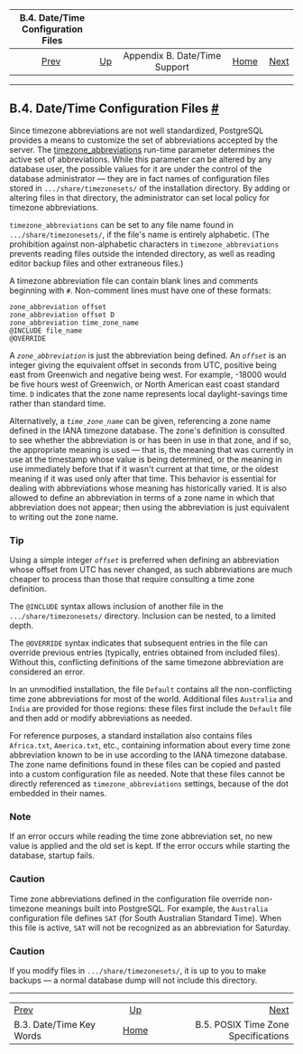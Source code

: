 <!--?xml version="1.0" encoding="UTF-8" standalone="no"?-->

|             B.4. Date/Time Configuration Files             |                                                              |                               |                                                       |                                                                                   |
| :--------------------------------------------------------: | :----------------------------------------------------------- | :---------------------------: | ----------------------------------------------------: | --------------------------------------------------------------------------------: |
| [Prev](datetime-keywords.html "B.3. Date/Time Key Words")  | [Up](datetime-appendix.html "Appendix B. Date/Time Support") | Appendix B. Date/Time Support | [Home](index.html "PostgreSQL 17devel Documentation") |  [Next](datetime-posix-timezone-specs.html "B.5. POSIX Time Zone Specifications") |

***

## B.4. Date/Time Configuration Files [#](#DATETIME-CONFIG-FILES)

Since timezone abbreviations are not well standardized, PostgreSQL provides a means to customize the set of abbreviations accepted by the server. The [timezone\_abbreviations](runtime-config-client.html#GUC-TIMEZONE-ABBREVIATIONS) run-time parameter determines the active set of abbreviations. While this parameter can be altered by any database user, the possible values for it are under the control of the database administrator — they are in fact names of configuration files stored in `.../share/timezonesets/` of the installation directory. By adding or altering files in that directory, the administrator can set local policy for timezone abbreviations.

`timezone_abbreviations` can be set to any file name found in `.../share/timezonesets/`, if the file's name is entirely alphabetic. (The prohibition against non-alphabetic characters in `timezone_abbreviations` prevents reading files outside the intended directory, as well as reading editor backup files and other extraneous files.)

A timezone abbreviation file can contain blank lines and comments beginning with `#`. Non-comment lines must have one of these formats:

    zone_abbreviation offset
    zone_abbreviation offset D
    zone_abbreviation time_zone_name
    @INCLUDE file_name
    @OVERRIDE

A *`zone_abbreviation`* is just the abbreviation being defined. An *`offset`* is an integer giving the equivalent offset in seconds from UTC, positive being east from Greenwich and negative being west. For example, -18000 would be five hours west of Greenwich, or North American east coast standard time. `D` indicates that the zone name represents local daylight-savings time rather than standard time.

Alternatively, a *`time_zone_name`* can be given, referencing a zone name defined in the IANA timezone database. The zone's definition is consulted to see whether the abbreviation is or has been in use in that zone, and if so, the appropriate meaning is used — that is, the meaning that was currently in use at the timestamp whose value is being determined, or the meaning in use immediately before that if it wasn't current at that time, or the oldest meaning if it was used only after that time. This behavior is essential for dealing with abbreviations whose meaning has historically varied. It is also allowed to define an abbreviation in terms of a zone name in which that abbreviation does not appear; then using the abbreviation is just equivalent to writing out the zone name.

### Tip

Using a simple integer *`offset`* is preferred when defining an abbreviation whose offset from UTC has never changed, as such abbreviations are much cheaper to process than those that require consulting a time zone definition.

The `@INCLUDE` syntax allows inclusion of another file in the `.../share/timezonesets/` directory. Inclusion can be nested, to a limited depth.

The `@OVERRIDE` syntax indicates that subsequent entries in the file can override previous entries (typically, entries obtained from included files). Without this, conflicting definitions of the same timezone abbreviation are considered an error.

In an unmodified installation, the file `Default` contains all the non-conflicting time zone abbreviations for most of the world. Additional files `Australia` and `India` are provided for those regions: these files first include the `Default` file and then add or modify abbreviations as needed.

For reference purposes, a standard installation also contains files `Africa.txt`, `America.txt`, etc., containing information about every time zone abbreviation known to be in use according to the IANA timezone database. The zone name definitions found in these files can be copied and pasted into a custom configuration file as needed. Note that these files cannot be directly referenced as `timezone_abbreviations` settings, because of the dot embedded in their names.

### Note

If an error occurs while reading the time zone abbreviation set, no new value is applied and the old set is kept. If the error occurs while starting the database, startup fails.

### Caution

Time zone abbreviations defined in the configuration file override non-timezone meanings built into PostgreSQL. For example, the `Australia` configuration file defines `SAT` (for South Australian Standard Time). When this file is active, `SAT` will not be recognized as an abbreviation for Saturday.

### Caution

If you modify files in `.../share/timezonesets/`, it is up to you to make backups — a normal database dump will not include this directory.

***

|                                                            |                                                              |                                                                                   |
| :--------------------------------------------------------- | :----------------------------------------------------------: | --------------------------------------------------------------------------------: |
| [Prev](datetime-keywords.html "B.3. Date/Time Key Words")  | [Up](datetime-appendix.html "Appendix B. Date/Time Support") |  [Next](datetime-posix-timezone-specs.html "B.5. POSIX Time Zone Specifications") |
| B.3. Date/Time Key Words                                   |     [Home](index.html "PostgreSQL 17devel Documentation")    |                                               B.5. POSIX Time Zone Specifications |
